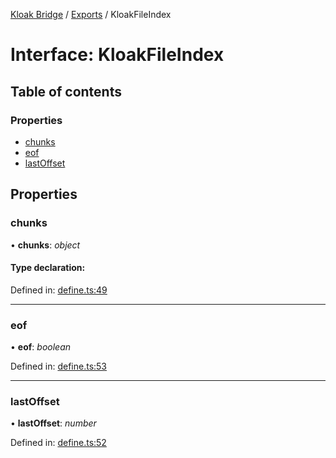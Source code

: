 [Kloak Bridge](../README.md) / [Exports](../modules.md) / KloakFileIndex

# Interface: KloakFileIndex

## Table of contents

### Properties

- [chunks](kloakfileindex.md#chunks)
- [eof](kloakfileindex.md#eof)
- [lastOffset](kloakfileindex.md#lastoffset)

## Properties

### chunks

• **chunks**: *object*

#### Type declaration:

Defined in: [define.ts:49](https://github.com/CoNET-project/kloak-bridge/blob/9f1dfc9/src/define.ts#L49)

___

### eof

• **eof**: *boolean*

Defined in: [define.ts:53](https://github.com/CoNET-project/kloak-bridge/blob/9f1dfc9/src/define.ts#L53)

___

### lastOffset

• **lastOffset**: *number*

Defined in: [define.ts:52](https://github.com/CoNET-project/kloak-bridge/blob/9f1dfc9/src/define.ts#L52)
